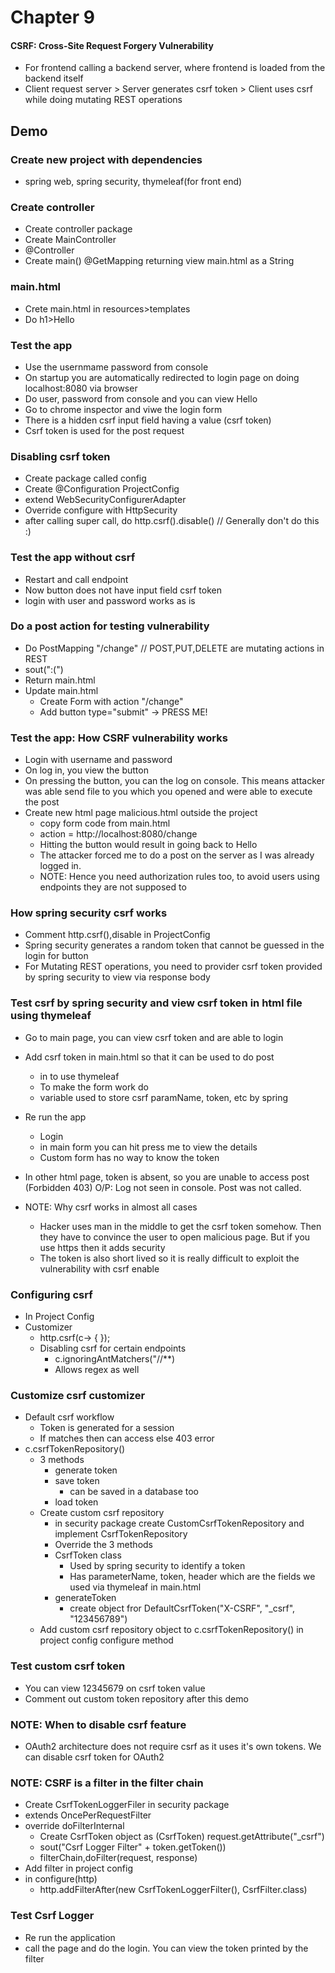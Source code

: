 # Chapter 9

#### CSRF: Cross-Site Request Forgery Vulnerability

- For frontend calling a backend server, where frontend is loaded from the backend itself
- Client request server > Server generates csrf token > Client uses csrf while doing mutating REST operations

## Demo

### Create new project with dependencies
- spring web, spring security, thymeleaf(for front end)

### Create controller
- Create controller  package
- Create MainController
- @Controller
- Create main() @GetMapping returning view main.html as a String

### main.html
- Crete main.html in resources>templates
- Do h1>Hello

### Test the app
- Use the usernmame password from console
- On startup you are automatically redirected to login page on doing localhost:8080 via browser
- Do user, password from console and you can view Hello
- Go to chrome inspector and viwe the login form
- There is a hidden csrf input field having a value (csrf token)
- Csrf token is used for the post request

### Disabling csrf token
- Create package called config
- Create @Configuration ProjectConfig
- extend WebSecurityConfigurerAdapter
- Override configure with HttpSecurity
- after calling super call, do http.csrf().disable() // Generally don't do this :)

### Test the app without csrf
- Restart and call endpoint
- Now button does not have input field csrf token
- login with user and password works as is

### Do a post action for testing vulnerability
- Do PostMapping "/change" // POST,PUT,DELETE are mutating actions in REST
- sout(":(")
- Return main.html
- Update main.html
    - Create Form with action "/change"
    - Add button type="submit" -> PRESS ME!

### Test the app: How CSRF vulnerability works
- Login with username and password
- On log in, you view the button
- On pressing the button, you can the log on console. This means attacker was able send file to you which you opened and were able to execute the post
- Create new html page malicious.html outside the project
    - copy form code from main.html
    - action = http://localhost:8080/change
    - Hitting the button would result in going back to Hello
    - The attacker forced me to do a post on the server as I was already logged in.
    - NOTE: Hence you need authorization rules too, to avoid users using endpoints they are not supposed to

### How spring security csrf works
- Comment http.csrf(),disable in ProjectConfig
- Spring security generates a random token that cannot be guessed in the login for button
- For Mutating REST operations, you need to provider csrf token provided by spring security to view via response body

### Test csrf by spring security and view csrf token in html file using thymeleaf
- Go to main page, you can view csrf token and are able to login

- Add csrf token in main.html so that it can be used to do post
    - in <html xmlns:th="http://thymeleaf.org"> to use thymeleaf
    - To make the form work do <input type="hidden" name="_csrf" th:name="${_csrf.parameterName}" th:value="${_csrf.token}">
    - variable used to store csrf paramName, token, etc by spring
- Re run the app
    - Login
    - in main form you can hit press me to view the details
    - Custom form has no way to know the token
- In other html page, token is absent, so you are unable to access post (Forbidden 403) O/P: Log not seen in console. Post was not called.
- NOTE: Why csrf works in almost all cases
    - Hacker uses man in the middle to get the csrf token somehow. Then they have to convince the user to open malicious page. But if you use https then it adds security
    - The token is also short lived so it is really difficult to exploit the vulnerability with csrf enable


### Configuring csrf
- In Project Config
- Customizer
    - http.csrf(c-> { });
    - Disabling csrf for certain endpoints
        - c.ignoringAntMatchers("/<some-path-say-csrfdisabled>/**)
        - Allows regex as well

### Customize csrf customizer
- Default csrf workflow
    - Token is generated for a session
    - If matches then can access else 403 error
- c.csrfTokenRepository()
    - 3 methods
        - generate token
        - save token
            - can be saved in a database too
        - load token
    - Create custom csrf repository
        - in security package create CustomCsrfTokenRepository and implement CsrfTokenRepository
        - Override the 3 methods
        - CsrfToken class
            - Used by spring security to identify a token
            - Has parameterName, token, header which are the fields we used via thymeleaf in main.html
        - generateToken
            - create object fror DefaultCsrfToken("X-CSRF", "_csrf", "123456789")
    - Add custom csrf repository object to c.csrfTokenRepository() in project config configure method

### Test custom csrf token
- You can view 12345679 on csrf token value
- Comment out custom token repository after this demo

### NOTE: When to disable csrf feature
- OAuth2 architecture does not require csrf as it uses it's own tokens. We can disable csrf token for OAuth2

### NOTE: CSRF is a filter in the filter chain
- Create CsrfTokenLoggerFiler in security package 
- extends OncePerRequestFilter
- override doFilterInternal
    - Create CsrfToken object as (CsrfToken) request.getAttribute("_csrf")
    - sout("Csrf Logger Filter" + token.getToken())
    - filterChain,doFilter(request, response)
- Add filter in project config
- in configure(http)
    - http.addFilterAfter(new CsrfTokenLoggerFilter(), CsrfFilter.class)

### Test Csrf Logger
- Re run the application
- call the page and do the login. You can view the token printed by the filter